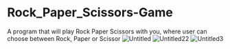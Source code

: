 # Rock_Paper_Scissors-Game
A program that will play Rock Paper Scissors with you, where user can choose between Rock, Paper or Scissor
![Untitled](https://user-images.githubusercontent.com/95441787/198850729-b68a32ef-773d-4901-b459-0bab79ef8e94.png)
![Untitled22](https://user-images.githubusercontent.com/95441787/198850741-4cfd9b10-c108-442b-b668-a9df3a66d83e.png)
![Untitled3](https://user-images.githubusercontent.com/95441787/198850893-08615d7f-1079-498a-b735-15c6302ad575.png)

